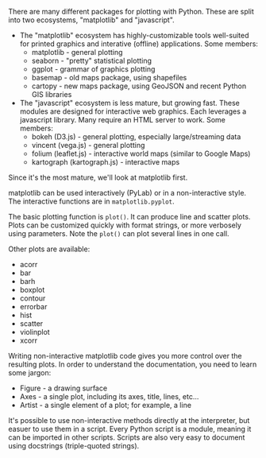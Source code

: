 
There are many different packages for plotting with Python. These are split
into two ecosystems, "matplotlib" and "javascript". 

* The "matplotlib" ecosystem has highly-customizable tools well-suited for
  printed graphics and interative (offline) applications. Some members:
    + matplotlib - general plotting
    + seaborn - "pretty" statistical plotting
    + ggplot - grammar of graphics plotting
    + basemap - old maps package, using shapefiles
    + cartopy - new maps package, using GeoJSON and recent Python GIS libraries
* The "javascript" ecosystem is less mature, but growing fast. These modules
  are designed for interactive web graphics. Each leverages a javascript
  library. Many require an HTML server to work. Some members:
    + bokeh (D3.js) - general plotting, especially large/streaming data
    + vincent (vega.js) - general plotting
    + folium (leaflet.js) - interactive world maps (similar to Google Maps)
    + kartograph (kartograph.js) - interactive maps

Since it's the most mature, we'll look at matplotlib first.

matplotlib can be used interactively (PyLab) or in a non-interactive style. The
interactive functions are in `matplotlib.pyplot`.

The basic plotting function is `plot()`. It can produce line and scatter plots.
Plots can be customized quickly with format strings, or more verbosely using
parameters. Note the `plot()` can plot several lines in one call.

Other plots are available:

* acorr
* bar
* barh
* boxplot
* contour
* errorbar
* hist
* scatter
* violinplot
* xcorr

Writing non-interactive matplotlib code gives you more control over the
resulting plots. In order to understand the documentation, you need to learn
some jargon:

* Figure - a drawing surface
* Axes - a single plot, including its axes, title, lines, etc...
* Artist - a single element of a plot; for example, a line

It's possible to use non-interactive methods directly at the interpreter, but
easuer to use them in a script. Every Python script is a module, meaning it
can be imported in other scripts. Scripts are also very easy to document using
docstrings (triple-quoted strings).

